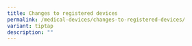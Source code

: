 ```yaml
---
title: Changes to registered devices
permalink: /medical-devices/changes-to-registered-devices/
variant: tiptap
description: ""
---
```

